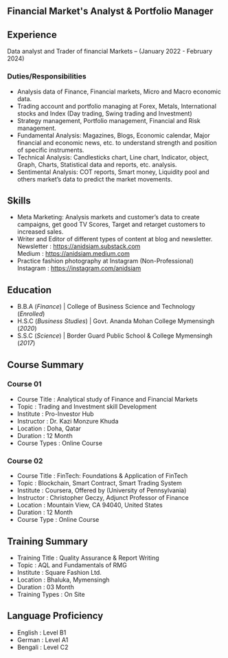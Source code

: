 ## Financial Market's Analyst & Portfolio Manager
## Experience
Data analyst and Trader of financial Markets – (January 2022 - February 2024)
### Duties/Responsibilities
- Analysis data of Finance, Financial markets, Micro and Macro economic data.
- Trading account and portfolio managing at Forex, Metals, International 
  stocks and Index (Day trading, Swing trading and Investment)
- Strategy management, Portfolio management, Financial and Risk management.
- Fundamental Analysis: Magazines, Blogs, Economic calendar, Major financial 
  and economic news, etc. to understand strength and position of specific 
  instruments.
- Technical Analysis: Candlesticks chart, Line chart, Indicator, object, 
  Graph, Charts, Statistical data and reports, etc. analysis.
- Sentimental Analysis: COT reports, Smart money, Liquidity pool and others 
  market’s data to predict the market movements.

## Skills
- Meta Marketing: Analysis markets and customer’s data to create campaigns, 
  get good TV Scores, Target and retarget customers to increased sales.
- Writer and Editor of different types of content at blog and newsletter.                                                   
  Newsletter : https://anidsiam.substack.com                                                                                
  Medium : https://anidsiam.medium.com
- Practice fashion photography at Instagram (Non-Professional)                                                            
  Instagram : https://instagram.com/anidsiam
  
## Education
- B.B.A (_Finance_) |  College of Business Science and Technology (_Enrolled_)
- H.S.C (_Business Studies_) | Govt. Ananda Mohan College Mymensingh (_2020_)
- S.S.C (_Science_) | Border Guard Public School & College Mymensingh (_2017_)

## Course Summary
### Course 01
- Course Title        : Analytical study of Finance and Financial Markets
- Topic               : Trading and Investment skill Development  
- Institute           : Pro-Investor Hub
- Instructor          : Dr. Kazi Monzure Khuda
- Location            : Doha, Qatar 
- Duration            : 12 Month
- Course Types        : Online Course

### Course 02
- Course Title        : FinTech: Foundations & Application of FinTech
- Topic               : Blockchain, Smart Contract, Smart Trading System
- Institute           : Coursera, Offered by (University of Pennsylvania)
- Instructor          : Christopher Geczy, Adjunct Professor of Finance
- Location            : Mountain View, CA 94040, United States
- Duration            : 12 Month
- Course Type         : Online Course

## Training Summary
- Training Title        : Quality Assurance & Report Writing
- Topic                 : AQL and Fundamentals of RMG
- Institute             : Square Fashion Ltd.
- Location              : Bhaluka, Mymensingh 
- Duration              : 03 Month
- Training Types        : On Site

## Language Proficiency
- English : Level B1
- German  : Level A1
- Bengali : Level C2 
